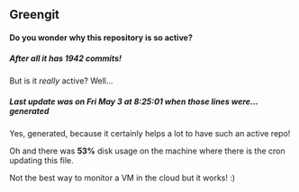 ## Greengit

#### Do you wonder why this repository is so active?

##### After all it has 1942 commits!

But is it *really* active? Well...

##### Last update was on Fri May 3 at 8:25:01 when those lines were... generated

Yes, generated, because it certainly helps a lot to have such an active repo!

Oh and there was **53%** disk usage on the machine
where there is the cron updating this file.

Not the best way to monitor a VM in the cloud but it works! :)
